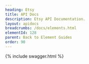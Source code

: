 ```yaml
---
heading: Etsy
title: API Docs
description: Etsy API Documentation.
layout: apidocs
breadcrumbs: /docs/elements.html
elementId: 128
parent: Back to Element Guides
order: 90
---
```


{% include swagger.html %}
